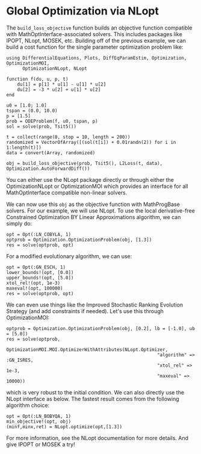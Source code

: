 # Global Optimization via NLopt

The `build_loss_objective` function builds an objective function compatible
with MathOptInterface-associated solvers. This includes packages like
IPOPT, NLopt, MOSEK, etc. Building off of the previous example, we can build a
cost function for the single parameter optimization problem like:

```@example global_optimization
using DifferentialEquations, Plots, DiffEqParamEstim, Optimization, OptimizationMOI,
      OptimizationNLopt, NLopt

function f(du, u, p, t)
    du[1] = p[1] * u[1] - u[1] * u[2]
    du[2] = -3 * u[2] + u[1] * u[2]
end

u0 = [1.0; 1.0]
tspan = (0.0, 10.0)
p = [1.5]
prob = ODEProblem(f, u0, tspan, p)
sol = solve(prob, Tsit5())

t = collect(range(0, stop = 10, length = 200))
randomized = VectorOfArray([(sol(t[i]) + 0.01randn(2)) for i in 1:length(t)])
data = convert(Array, randomized)

obj = build_loss_objective(prob, Tsit5(), L2Loss(t, data), Optimization.AutoForwardDiff())
```

You can either use the NLopt package directly or through either the OptimizationNLopt or OptimizationMOI which provides an interface for all MathOptInterface compatible non-linear solvers.

We can now use this `obj` as the objective function with MathProgBase solvers.
For our example, we will use NLopt. To use the local derivative-free
Constrained Optimization BY Linear Approximations algorithm, we can simply do:

```@example global_optimization
opt = Opt(:LN_COBYLA, 1)
optprob = Optimization.OptimizationProblem(obj, [1.3])
res = solve(optprob, opt)
```

For a modified evolutionary algorithm, we can use:

```@example global_optimization
opt = Opt(:GN_ESCH, 1)
lower_bounds!(opt, [0.0])
upper_bounds!(opt, [5.0])
xtol_rel!(opt, 1e-3)
maxeval!(opt, 100000)
res = solve(optprob, opt)
```

We can even use things like the Improved Stochastic Ranking Evolution Strategy
(and add constraints if needed). Let's use this through OptimizationMOI:

```@example global_optimization
optprob = Optimization.OptimizationProblem(obj, [0.2], lb = [-1.0], ub = [5.0])
res = solve(optprob,
            OptimizationMOI.MOI.OptimizerWithAttributes(NLopt.Optimizer,
                                                        "algorithm" => :GN_ISRES,
                                                        "xtol_rel" => 1e-3,
                                                        "maxeval" => 10000))
```

which is very robust to the initial condition. We can also directly use the NLopt interface as below. The fastest result comes from the
following algorithm choice:

```example global_optimization
opt = Opt(:LN_BOBYQA, 1)
min_objective!(opt, obj)
(minf,minx,ret) = NLopt.optimize(opt,[1.3])
```

For more information, see the NLopt documentation for more details.
And give IPOPT or MOSEK a try!
